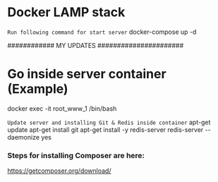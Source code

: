 # Docker LAMP stack

`Run following command for start server`
docker-compose up -d


############ MY UPDATES ######################
# Go inside server container (Example)
docker exec -it root_www_1 /bin/bash

`Update server and installing Git & Redis inside container`
apt-get update
apt-get install git
apt-get install -y redis-server
redis-server --daemonize yes

### Steps for installing Composer are here:
https://getcomposer.org/download/

